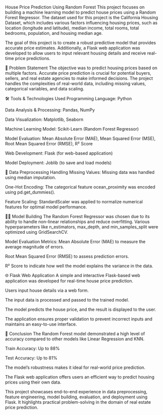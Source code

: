 House Price Prediction Using Random Forest
This project focuses on building a machine learning model to predict house prices using a Random Forest Regressor. 
The dataset used for this project is the California Housing Dataset, which includes various factors influencing housing prices, such as location (longitude and latitude), median income, total rooms, total bedrooms, population, and housing median age.

The goal of this project is to create a robust predictive model that provides accurate price estimates. Additionally, 
a Flask web application was developed to allow users to input relevant housing details and receive real-time price predictions.

🔎 Problem Statement
The objective was to predict housing prices based on multiple factors. Accurate price prediction is crucial for potential buyers, sellers, and real estate agencies to make informed decisions. 
The project handles the complexities of real-world data, including missing values, categorical variables, and data scaling.

🛠️ Tools & Technologies Used
Programming Language: Python

Data Analysis & Processing: Pandas, NumPy

Data Visualization: Matplotlib, Seaborn

Machine Learning Model: Scikit-Learn (Random Forest Regressor)

Model Evaluation: Mean Absolute Error (MAE), Mean Squared Error (MSE), Root Mean Squared Error (RMSE), R² Score

Web Development: Flask (for web-based application)

Model Deployment: Joblib (to save and load models)

🧹 Data Preprocessing
Handling Missing Values: Missing data was handled using median imputation.

One-Hot Encoding: The categorical feature ocean_proximity was encoded using pd.get_dummies().

Feature Scaling: StandardScaler was applied to normalize numerical features for optimal model performance.

🧑‍💻 Model Building
The Random Forest Regressor was chosen due to its ability to handle non-linear relationships and reduce overfitting. Various hyperparameters like n_estimators, max_depth, and min_samples_split were optimized using GridSearchCV.

Model Evaluation Metrics:
Mean Absolute Error (MAE) to measure the average magnitude of errors.

Root Mean Squared Error (RMSE) to assess prediction errors.

R² Score to indicate how well the model explains the variance in the data.

🌐 Flask Web Application
A simple and interactive Flask-based web application was developed for real-time house price prediction.

Users input house details via a web form.

The input data is processed and passed to the trained model.

The model predicts the house price, and the result is displayed to the user.

The application ensures proper validation to prevent incorrect inputs and maintains an easy-to-use interface.

🏁 Conclusion
The Random Forest model demonstrated a high level of accuracy compared to other models like Linear Regression and KNN.

Train Accuracy: Up to 88%

Test Accuracy: Up to 81%

The model’s robustness makes it ideal for real-world price prediction.

The Flask web application offers users an efficient way to predict housing prices using their own data.

This project showcases end-to-end experience in data preprocessing, feature engineering, model building, evaluation, and deployment using Flask. It highlights practical problem-solving in the domain of real estate price prediction.
